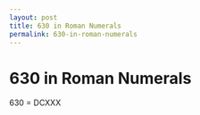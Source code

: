 ```yaml
---
layout: post
title: 630 in Roman Numerals
permalink: 630-in-roman-numerals
---
```


# 630 in Roman Numerals

630 = DCXXX
